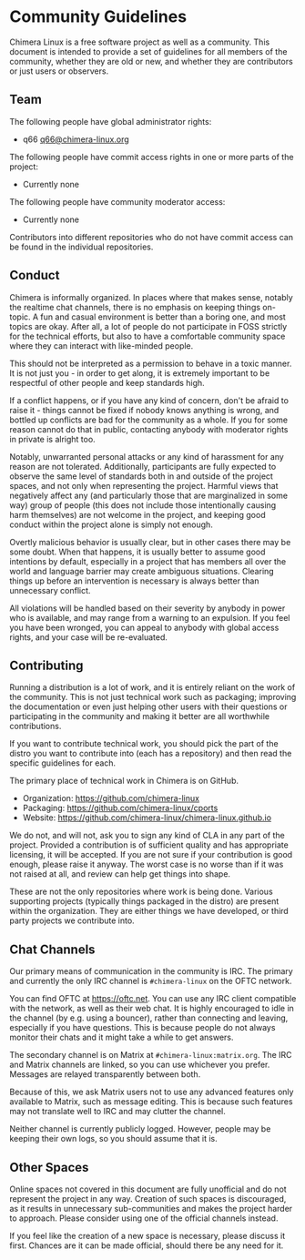 # Community Guidelines

Chimera Linux is a free software project as well as a community. This document
is intended to provide a set of guidelines for all members of the community,
whether they are old or new, and whether they are contributors or just users
or observers.

## Team

The following people have global administrator rights:

* q66 <q66@chimera-linux.org>

The following people have commit access rights in one or more parts of the
project:

* Currently none

The following people have community moderator access:

* Currently none

Contributors into different repositories who do not have commit access can
be found in the individual repositories.

## Conduct

Chimera is informally organized. In places where that makes sense, notably
the realtime chat channels, there is no emphasis on keeping things on-topic.
A fun and casual environment is better than a boring one, and most topics
are okay. After all, a lot of people do not participate in FOSS strictly
for the technical efforts, but also to have a comfortable community space
where they can interact with like-minded people.

This should not be interpreted as a permission to behave in a toxic manner.
It is not just you - in order to get along, it is extremely important to be
respectful of other people and keep standards high.

If a conflict happens, or if you have any kind of concern, don't be afraid to
raise it - things cannot be fixed if nobody knows anything is wrong, and
bottled up conflicts are bad for the community as a whole. If you for some
reason cannot do that in public, contacting anybody with moderator rights
in private is alright too.

Notably, unwarranted personal attacks or any kind of harassment for any reason
are not tolerated. Additionally, participants are fully expected to observe the
same level of standards both in and outside of the project spaces, and not only
when representing the project. Harmful views that negatively affect any (and
particularly those that are marginalized in some way) group of people (this
does not include those intentionally causing harm themselves) are not welcome
in the project, and keeping good conduct within the project alone is simply
not enough.

Overtly malicious behavior is usually clear, but in other cases there may be
some doubt. When that happens, it is usually better to assume good intentions
by default, especially in a project that has members all over the world and
language barrier may create ambiguous situations. Clearing things up before
an intervention is necessary is always better than unnecessary conflict.

All violations will be handled based on their severity by anybody in power who
is available, and may range from a warning to an expulsion. If you feel you
have been wronged, you can appeal to anybody with global access rights, and
your case will be re-evaluated.

## Contributing

Running a distribution is a lot of work, and it is entirely reliant on the
work of the community. This is not just technical work such as packaging;
improving the documentation or even just helping other users with their
questions or participating in the community and making it better are all
worthwhile contributions.

If you want to contribute technical work, you should pick the part of the
distro you want to contribute into (each has a repository) and then read
the specific guidelines for each.

The primary place of technical work in Chimera is on GitHub.

* Organization: https://github.com/chimera-linux
* Packaging: https://github.com/chimera-linux/cports
* Website: https://github.com/chimera-linux/chimera-linux.github.io

We do not, and will not, ask you to sign any kind of CLA in any part of the
project. Provided a contribution is of sufficient quality and has appropriate
licensing, it will be accepted. If you are not sure if your contribution is
good enough, please raise it anyway. The worst case is no worse than if it
was not raised at all, and review can help get things into shape.

These are not the only repositories where work is being done. Various
supporting projects (typically things packaged in the distro) are present
within the organization. They are either things we have developed, or third
party projects we contribute into.

## Chat Channels

Our primary means of communication in the community is IRC. The primary
and currently the only IRC channel is `#chimera-linux` on the OFTC network.

You can find OFTC at https://oftc.net. You can use any IRC client compatible
with the network, as well as their web chat. It is highly encouraged to idle
in the channel (by e.g. using a bouncer), rather than connecting and leaving,
especially if you have questions. This is because people do not always monitor
their chats and it might take a while to get answers.

The secondary channel is on Matrix at `#chimera-linux:matrix.org`. The IRC
and Matrix channels are linked, so you can use whichever you prefer. Messages
are relayed transparently between both.

Because of this, we ask Matrix users not to use any advanced features only
available to Matrix, such as message editing. This is because such features
may not translate well to IRC and may clutter the channel.

Neither channel is currently publicly logged. However, people may be keeping
their own logs, so you should assume that it is.

## Other Spaces

Online spaces not covered in this document are fully unofficial and do not
represent the project in any way. Creation of such spaces is discouraged,
as it results in unnecessary sub-communities and makes the project harder
to approach. Please consider using one of the official channels instead.

If you feel like the creation of a new space is necessary, please discuss
it first. Chances are it can be made official, should there be any need
for it.

